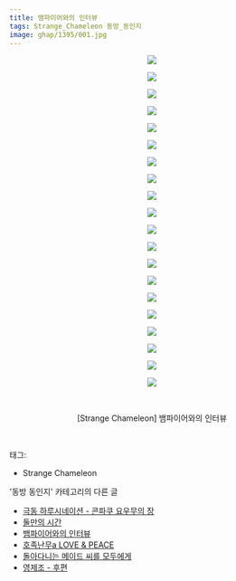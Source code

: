 ```yaml
---
title: 뱀파이어와의 인터뷰
tags: Strange_Chameleon 동방_동인지
image: ghap/1395/001.jpg
---
```

<div class="article">
<p style="text-align: center; clear: none; float: none;"><img src="{{ site.nasurl }}/ghap/1395/001.jpg"/></p>
<p style="text-align: center; clear: none; float: none;"><img src="{{ site.nasurl }}/ghap/1395/002.jpg"/></p>
<p style="text-align: center; clear: none; float: none;"><img src="{{ site.nasurl }}/ghap/1395/003.jpg"/></p>
<p style="text-align: center; clear: none; float: none;"><img src="{{ site.nasurl }}/ghap/1395/004.jpg"/></p>
<p style="text-align: center; clear: none; float: none;"><img src="{{ site.nasurl }}/ghap/1395/005.jpg"/></p>
<p style="text-align: center; clear: none; float: none;"><img src="{{ site.nasurl }}/ghap/1395/006.jpg"/></p>
<p style="text-align: center; clear: none; float: none;"><img src="{{ site.nasurl }}/ghap/1395/007.jpg"/></p>
<p style="text-align: center; clear: none; float: none;"><img src="{{ site.nasurl }}/ghap/1395/008.jpg"/></p>
<p style="text-align: center; clear: none; float: none;"><img src="{{ site.nasurl }}/ghap/1395/009.jpg"/></p>
<p style="text-align: center; clear: none; float: none;"><img src="{{ site.nasurl }}/ghap/1395/010.jpg"/></p>
<p style="text-align: center; clear: none; float: none;"><img src="{{ site.nasurl }}/ghap/1395/011.jpg"/></p>
<p style="text-align: center; clear: none; float: none;"><img src="{{ site.nasurl }}/ghap/1395/012.jpg"/></p>
<p style="text-align: center; clear: none; float: none;"><img src="{{ site.nasurl }}/ghap/1395/013.jpg"/></p>
<p style="text-align: center; clear: none; float: none;"><img src="{{ site.nasurl }}/ghap/1395/014.jpg"/></p>
<p style="text-align: center; clear: none; float: none;"><img src="{{ site.nasurl }}/ghap/1395/015.jpg"/></p>
<p style="text-align: center; clear: none; float: none;"><img src="{{ site.nasurl }}/ghap/1395/016.jpg"/></p>
<p style="text-align: center; clear: none; float: none;"><img src="{{ site.nasurl }}/ghap/1395/017.jpg"/></p>
<p style="text-align: center; clear: none; float: none;"><img src="{{ site.nasurl }}/ghap/1395/018.jpg"/></p>
<p style="text-align: center; clear: none; float: none;"><img src="{{ site.nasurl }}/ghap/1395/019.jpg"/></p>
<p style="text-align: center; clear: none; float: none;"><img src="{{ site.nasurl }}/ghap/1395/020.jpg"/></p>
<p style="text-align: center; clear: none; float: none;"><br/></p>
<p style="text-align: center; clear: none; float: none;">[Strange Chameleon] 뱀파이어와의 인터뷰</p>
<p><br/></p>
</div><div class="tagTrail">
<p>태그: </p>
<ul>
<li>Strange Chameleon</li>
</ul>
</div><div class="another">
<p>'동방 동인지' 카테고리의 다른 글</p>
<ul>
<li><a href="/2016-08-07-ghap_1397">극동 하루시네이션 - 콘파쿠 요우무의 장</a></li>
<li><a href="/2016-08-07-ghap_1396">둘만의 시간</a></li>
<li><a href="/2016-08-07-ghap_1395">뱀파이어와의 인터뷰</a></li>
<li><a href="/2016-08-07-ghap_1394">호족난무a LOVE &amp; PEACE</a></li>
<li><a href="/2016-08-07-ghap_1393">돌아다니는 메이드 씨를 모두에게</a></li>
<li><a href="/2016-08-07-ghap_1391">영제조 - 후편</a></li>
</ul>
</div><div class="cb_module cb_fluid">
<div class="cb_wrt cb_profile">
</div><!-- commentList close -->
</div>